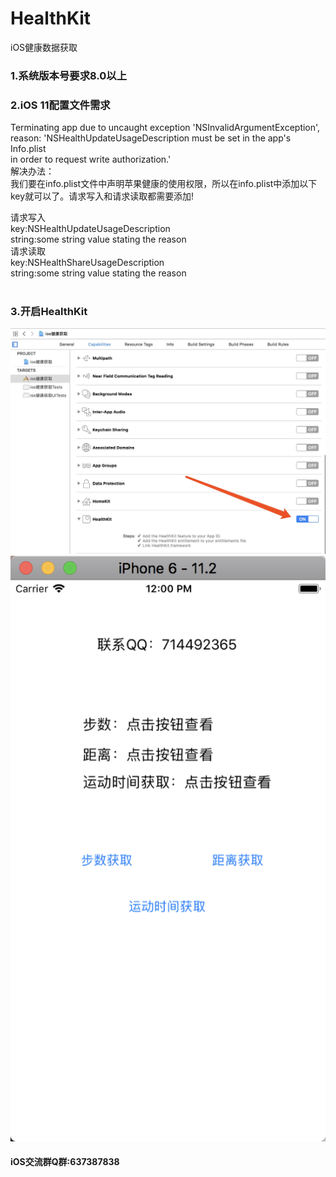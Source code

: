# HealthKit
iOS健康数据获取</br>
### 1.系统版本号要求8.0以上</br>
### 2.iOS 11配置文件需求</br>
Terminating app due to uncaught exception 'NSInvalidArgumentException',</br>
reason: 'NSHealthUpdateUsageDescription must be set in the app's Info.plist</br>
in order to request write authorization.'</br>
解决办法：</br>
我们要在info.plist文件中声明苹果健康的使用权限，所以在info.plist中添加以下key就可以了。请求写入和请求读取都需要添加!</br>

请求写入</br>
 key:NSHealthUpdateUsageDescription</br>
 string:some string value stating the reason</br>
请求读取</br>
 key:NSHealthShareUsageDescription</br>
 string:some string value stating the reason</br>
   
### 3.开启HealthKit</br>
![效果图](https://github.com/ioswei/HealthKit/blob/master/ios健康获取/FC9D2855-4496-4788-A16F-F1120598A6B5.png)
![效果图](https://github.com/ioswei/HealthKit/blob/master/ios健康获取/WX20180322-120022%402x.png)

#### iOS交流群Q群:637387838
